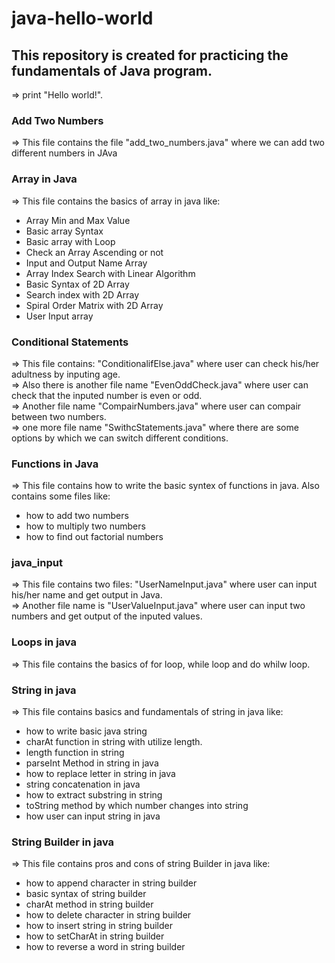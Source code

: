 # java-hello-world

This repository is created for practicing the fundamentals of Java program.
---   

<p>=> print "Hello world!".</p> 

### Add Two Numbers
<p>=> This file contains the file "add_two_numbers.java" where we can add two different numbers in JAva</p>

### Array in Java
<p>=> This file contains the basics of array in java like: 
    <ul>
        <li>Array Min and Max Value</li>
        <li>Basic array Syntax</li>
        <li>Basic array with Loop</li>
        <li>Check an Array Ascending or not</li>
        <li>Input and Output Name Array</li>
        <li>Array Index Search with Linear Algorithm</li>
        <li>Basic Syntax of 2D Array</li>
        <li>Search index with 2D Array</li>
        <li>Spiral Order Matrix with 2D Array</li>
        <li>User Input array</li>
    </ul>
</p>

### Conditional Statements
<p>=> This file contains: "ConditionalifElse.java" where user can check his/her adultness by inputing age.<br>
=> Also there is another file name "EvenOddCheck.java" where user can check that the inputed number is even or odd.<br>
=> Another file name "CompairNumbers.java" where user can compair between two numbers.<br>
=> one more file name "SwithcStatements.java" where there are some options by which we can switch different conditions.</p>

### Functions in Java
<p>=> This file contains how to write the basic syntex of functions in java. Also contains some files like: 
    <ul>
        <li>how to add two numbers</li>
        <li>how to multiply two numbers</li>
        <li>how to find out factorial numbers</li>
    </ul>
</p>

### java_input
<p>=> This file contains two files: "UserNameInput.java" where user can input his/her name and get output in Java.<br>
=> Another file name is "UserValueInput.java" where user can input two numbers and get output of the inputed values.</p>

### Loops in java
<p>=> This file contains the basics of for loop, while loop and do whilw loop.</p>

### String in java
<p>=> This file contains basics and fundamentals of string in java like:</p>
    <ul>
        <li>how to write basic java string</li>
        <li>charAt function in string with utilize length.</li>
        <li>length function in string</li>
        <li>parseInt Method in string in java</li>
        <li>how to replace letter in string in java</li>
        <li>string concatenation in java</li>
        <li>how to extract substring in string</li>
        <li>toString method by which number changes into string</li>
        <li>how user can input string in java</li>
    </ul>

### String Builder in java
<p>=> This file contains pros and cons of string Builder in java like:</p>
    <ul>
        <li>how to append character in string builder</li>
        <li>basic syntax of string builder</li>
        <li>charAt method in string builder</li>
        <li>how to delete character in string builder</li>
        <li>how to insert string in string builder</li>
        <li>how to setCharAt in string builder</li>
        <li>how to reverse a word in string builder</li>
    </ul>